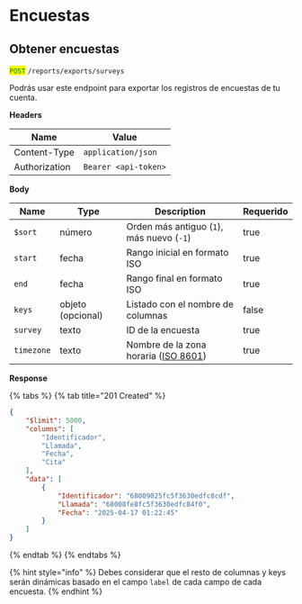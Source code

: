 # Encuestas

## Obtener encuestas

<mark style="color:green;">`POST`</mark> `/reports/exports/surveys`

Podrás usar este endpoint para exportar los registros de encuestas de tu cuenta.

**Headers**

| Name          | Value                |
| ------------- | -------------------- |
| Content-Type  | `application/json`   |
| Authorization | `Bearer <api-token>` |

**Body**

<table><thead><tr><th>Name</th><th>Type</th><th>Description</th><th data-type="checkbox">Requerido</th></tr></thead><tbody><tr><td><code>$sort</code></td><td>número</td><td>Orden más antiguo (<code>1</code>), más nuevo (<code>-1</code>)</td><td>true</td></tr><tr><td><code>start</code></td><td>fecha</td><td>Rango inicial en formato ISO</td><td>true</td></tr><tr><td><code>end</code></td><td>fecha</td><td>Rango final en formato ISO</td><td>true</td></tr><tr><td><code>keys</code> </td><td>objeto (opcional)</td><td>Listado con el nombre de columnas</td><td>false</td></tr><tr><td><code>survey</code></td><td>texto</td><td>ID de la encuesta</td><td>true</td></tr><tr><td><code>timezone</code></td><td>texto</td><td>Nombre de la zona horaria (<a href="https://en.wikipedia.org/wiki/ISO_8601">ISO 8601</a>)</td><td>true</td></tr></tbody></table>

**Response**

{% tabs %}
{% tab title="201 Created" %}
```json
{
    "$limit": 5000,
    "columns": [
        "Identificador",
        "Llamada",
        "Fecha",
        "Cita"
    ],
    "data": [
        {
            "Identificador": "68009025fc5f3630edfc8cdf",
            "Llamada": "68008fe8fc5f3630edfc84f0",
            "Fecha": "2025-04-17 01:22:45"
        }
    ]
}
```
{% endtab %}
{% endtabs %}

{% hint style="info" %}
Debes considerar que el resto de columnas y keys serán dinámicas basado en el campo `label` de cada campo de cada encuesta.
{% endhint %}

